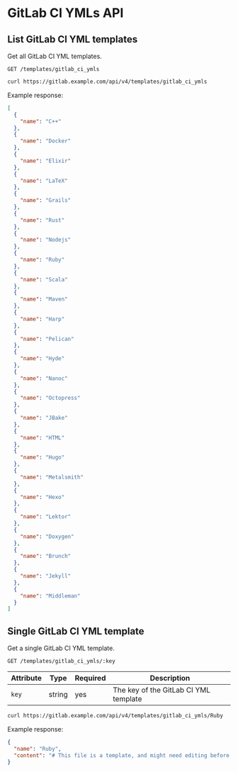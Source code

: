 # GitLab CI YMLs API

## List GitLab CI YML templates

Get all GitLab CI YML templates.

```
GET /templates/gitlab_ci_ymls
```

```bash
curl https://gitlab.example.com/api/v4/templates/gitlab_ci_ymls
```

Example response:

```json
[
  {
    "name": "C++"
  },
  {
    "name": "Docker"
  },
  {
    "name": "Elixir"
  },
  {
    "name": "LaTeX"
  },
  {
    "name": "Grails"
  },
  {
    "name": "Rust"
  },
  {
    "name": "Nodejs"
  },
  {
    "name": "Ruby"
  },
  {
    "name": "Scala"
  },
  {
    "name": "Maven"
  },
  {
    "name": "Harp"
  },
  {
    "name": "Pelican"
  },
  {
    "name": "Hyde"
  },
  {
    "name": "Nanoc"
  },
  {
    "name": "Octopress"
  },
  {
    "name": "JBake"
  },
  {
    "name": "HTML"
  },
  {
    "name": "Hugo"
  },
  {
    "name": "Metalsmith"
  },
  {
    "name": "Hexo"
  },
  {
    "name": "Lektor"
  },
  {
    "name": "Doxygen"
  },
  {
    "name": "Brunch"
  },
  {
    "name": "Jekyll"
  },
  {
    "name": "Middleman"
  }
]
```

## Single GitLab CI YML template

Get a single GitLab CI YML template.

```
GET /templates/gitlab_ci_ymls/:key
```

| Attribute  | Type   | Required | Description |
| ---------- | ------ | -------- | ----------- |
| `key`      | string | yes      | The key of the GitLab CI YML template |

```bash
curl https://gitlab.example.com/api/v4/templates/gitlab_ci_ymls/Ruby
```

Example response:

```json
{
  "name": "Ruby",
  "content": "# This file is a template, and might need editing before it works on your project.\n# Official language image. Look for the different tagged releases at:\n# https://hub.docker.com/r/library/ruby/tags/\nimage: \"ruby:2.3\"\n\n# Pick zero or more services to be used on all builds.\n# Only needed when using a docker container to run your tests in.\n# Check out: http://docs.gitlab.com/ce/ci/docker/using_docker_images.html#what-is-service\nservices:\n  - mysql:latest\n  - redis:latest\n  - postgres:latest\n\nvariables:\n  POSTGRES_DB: database_name\n\n# Cache gems in between builds\ncache:\n  paths:\n    - vendor/ruby\n\n# This is a basic example for a gem or script which doesn't use\n# services such as redis or postgres\nbefore_script:\n  - ruby -v                                   # Print out ruby version for debugging\n  # Uncomment next line if your rails app needs a JS runtime:\n  # - apt-get update -q && apt-get install nodejs -yqq\n  - gem install bundler  --no-ri --no-rdoc    # Bundler is not installed with the image\n  - bundle install -j $(nproc) --path vendor  # Install dependencies into ./vendor/ruby\n\n# Optional - Delete if not using `rubocop`\nrubocop:\n  script:\n  - rubocop\n\nrspec:\n  script:\n  - rspec spec\n\nrails:\n  variables:\n    DATABASE_URL: \"postgresql://postgres:postgres@postgres:5432/$POSTGRES_DB\"\n  script:\n  - bundle exec rake db:migrate\n  - bundle exec rake db:seed\n  - bundle exec rake test\n"
}
```

